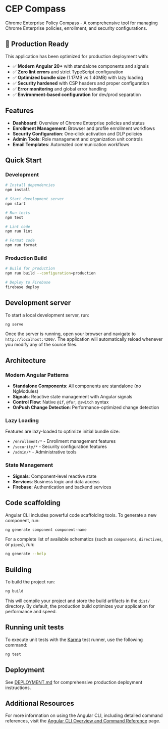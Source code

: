 # CEP Compass

Chrome Enterprise Policy Compass - A comprehensive tool for managing Chrome Enterprise policies, enrollment, and security configurations.

## 🚀 Production Ready

This application has been optimized for production deployment with:

- ✅ **Modern Angular 20+** with standalone components and signals
- ✅ **Zero lint errors** and strict TypeScript configuration
- ✅ **Optimized bundle size** (1.17MB vs 1.40MB) with lazy loading
- ✅ **Security hardened** with CSP headers and proper configuration
- ✅ **Error monitoring** and global error handling
- ✅ **Environment-based configuration** for dev/prod separation

## Features

- **Dashboard**: Overview of Chrome Enterprise policies and status
- **Enrollment Management**: Browser and profile enrollment workflows
- **Security Configuration**: One-click activation and DLP policies
- **Admin Tools**: Role management and organization unit controls
- **Email Templates**: Automated communication workflows

## Quick Start

### Development

```bash
# Install dependencies
npm install

# Start development server
npm start

# Run tests
npm test

# Lint code
npm run lint

# Format code
npm run format
```

### Production Build

```bash
# Build for production
npm run build --configuration=production

# Deploy to Firebase
firebase deploy
```

## Development server

To start a local development server, run:

```bash
ng serve
```

Once the server is running, open your browser and navigate to `http://localhost:4200/`. The application will automatically reload whenever you modify any of the source files.

## Architecture

### Modern Angular Patterns

- **Standalone Components**: All components are standalone (no NgModules)
- **Signals**: Reactive state management with Angular signals
- **Control Flow**: Native `@if`, `@for`, `@switch` syntax
- **OnPush Change Detection**: Performance-optimized change detection

### Lazy Loading

Features are lazy-loaded to optimize initial bundle size:

- `/enrollment/*` - Enrollment management features
- `/security/*` - Security configuration features
- `/admin/*` - Administrative tools

### State Management

- **Signals**: Component-level reactive state
- **Services**: Business logic and data access
- **Firebase**: Authentication and backend services

## Code scaffolding

Angular CLI includes powerful code scaffolding tools. To generate a new component, run:

```bash
ng generate component component-name
```

For a complete list of available schematics (such as `components`, `directives`, or `pipes`), run:

```bash
ng generate --help
```

## Building

To build the project run:

```bash
ng build
```

This will compile your project and store the build artifacts in the `dist/` directory. By default, the production build optimizes your application for performance and speed.

## Running unit tests

To execute unit tests with the [Karma](https://karma-runner.github.io) test runner, use the following command:

```bash
ng test
```

## Deployment

See [DEPLOYMENT.md](./DEPLOYMENT.md) for comprehensive production deployment instructions.

## Additional Resources

For more information on using the Angular CLI, including detailed command references, visit the [Angular CLI Overview and Command Reference](https://angular.dev/tools/cli) page.
